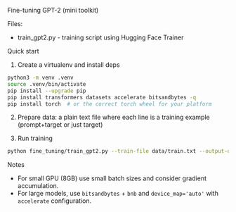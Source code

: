 Fine-tuning GPT-2 (mini toolkit)

Files:
- train_gpt2.py - training script using Hugging Face Trainer

Quick start

1) Create a virtualenv and install deps

```bash
python3 -m venv .venv
source .venv/bin/activate
pip install --upgrade pip
pip install transformers datasets accelerate bitsandbytes -q
pip install torch  # or the correct torch wheel for your platform
```

2) Prepare data: a plain text file where each line is a training example (prompt+target or just target)

3) Run training

```bash
python fine_tuning/train_gpt2.py --train-file data/train.txt --output-dir fine_tuning/models/gpt2-finetuned --model-name-or-path gpt2 --per-device-train-batch-size 4 --num-train-epochs 3
```

Notes
- For small GPU (8GB) use small batch sizes and consider gradient accumulation.
- For large models, use `bitsandbytes` + `bnb` and `device_map='auto'` with `accelerate` configuration.
